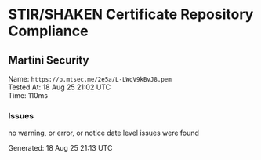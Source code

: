 # STIR/SHAKEN Certificate Repository Compliance

## Martini Security

Name: `https://p.mtsec.me/2e5a/L-LWqV9kBvJ8.pem`\
Tested At: 18 Aug 25 21:02 UTC\
Time: 110ms

### Issues

no warning, or error, or notice date level issues were found

Generated: 18 Aug 25 21:13 UTC